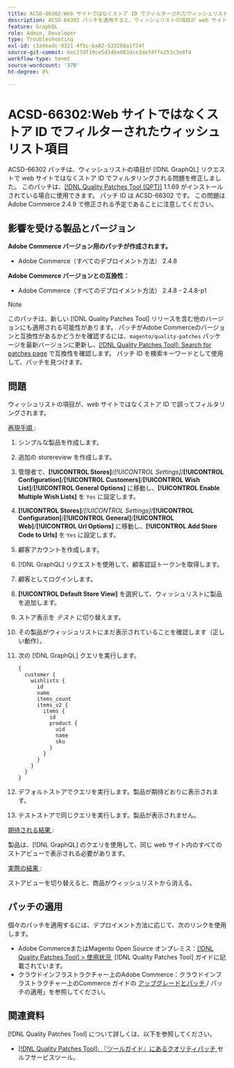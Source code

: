 ```yaml
---
title: ACSD-66302:Web サイトではなくストア ID でフィルターされたウィッシュリスト項目
description: ACSD-66302 パッチを適用すると、ウィッシュリストの項目が web サイトの in [!DNL GraphQL] requests ではなくストア ID でフィルタリングされるAdobe Commerceの問題が修正されます。
feature: GraphQL
role: Admin, Developer
type: Troubleshooting
exl-id: c1a9eadc-0321-4f5c-ba82-533286a1f24f
source-git-commit: bec27df19ce5d34be063dce3de74ffe253c3e8f4
workflow-type: tm+mt
source-wordcount: '378'
ht-degree: 0%

---
```


# ACSD-66302:Web サイトではなくストア ID でフィルターされたウィッシュリスト項目

ACSD-66302 パッチは、ウィッシュリストの項目が [!DNL GraphQL] リクエストで web サイトではなくストア ID でフィルタリングされる問題を修正しました。 このパッチは、[[!DNL Quality Patches Tool (QPT)]](/help/tools/quality-patches-tool/quality-patches-tool-to-self-serve-quality-patches.md) 1.1.69 がインストールされている場合に使用できます。 パッチ ID は ACSD-66302 です。 この問題はAdobe Commerce 2.4.9 で修正される予定であることに注意してください。

## 影響を受ける製品とバージョン

**Adobe Commerce バージョン用のパッチが作成されます。**

* Adobe Commerce（すべてのデプロイメント方法） 2.4.8

**Adobe Commerce バージョンとの互換性：**

* Adobe Commerce（すべてのデプロイメント方法） 2.4.8 - 2.4.8-p1

>[!NOTE]
>
>このパッチは、新しい [!DNL Quality Patches Tool] リリースを含む他のバージョンにも適用される可能性があります。 パッチがAdobe Commerceのバージョンと互換性があるかどうかを確認するには、`magento/quality-patches` パッケージを最新バージョンに更新し、[[!DNL Quality Patches Tool]: Search for patches page](https://experienceleague.adobe.com/tools/commerce-quality-patches/index.html?lang=ja) で互換性を確認します。 パッチ ID を検索キーワードとして使用して、パッチを見つけます。

## 問題

ウィッシュリストの項目が、web サイトではなくストア ID で誤ってフィルタリングされます。

<u> 再現手順 </u>:

1. シンプルな製品を作成します。
1. 追加の storereview を作成します。
1. 管理者で、**[!UICONTROL Stores]**/*[!UICONTROL Settings]*/**[!UICONTROL Configuration]**/**[!UICONTROL Customers]**/**[!UICONTROL Wish List]**/**[!UICONTROL General Options]** に移動し、**[!UICONTROL Enable Multiple Wish Lists]** を `Yes` に設定します。
1. **[!UICONTROL Stores]**/*[!UICONTROL Settings]*/**[!UICONTROL Configuration]**/**[!UICONTROL General]**/**[!UICONTROL Web]**/**[!UICONTROL Url Options]** に移動し、**[!UICONTROL Add Store Code to Urls]** を `Yes` に設定します。
1. 顧客アカウントを作成します。
1. [!DNL GraphQL] リクエストを使用して、顧客認証トークンを取得します。
1. 顧客としてログインします。
1. **[!UICONTROL Default Store View]** を選択して、ウィッシュリストに製品を追加します。
1. ストア表示を *テスト* に切り替えます。
1. その製品がウィッシュリストにまだ表示されていることを確認します（正しい動作）。
1. 次の [!DNL GraphQL] クエリを実行します。

   ```
   {
     customer {
       wishlists {
         id
         name
         items_count
         items_v2 {
           items {
             id
             product {
               uid
               name
               sku
             }
           }
         }
       }
     }
   }
   ```

1. デフォルトストアでクエリを実行します。製品が期待どおりに表示されます。
1. テストストアで同じクエリを実行します。製品が表示されません。

<u> 期待される結果 </u>:

製品は、[!DNL GraphQL] のクエリを使用して、同じ web サイト内のすべてのストアビューで表示される必要があります。

<u> 実際の結果 </u>:

ストアビューを切り替えると、商品がウィッシュリストから消える。

## パッチの適用

個々のパッチを適用するには、デプロイメント方法に応じて、次のリンクを使用します。

* Adobe CommerceまたはMagento Open Source オンプレミス：[[!DNL Quality Patches Tool] > 使用状況 &#x200B;](/help/tools/quality-patches-tool/usage.md) [!DNL Quality Patches Tool] ガイドに記載されています。
* クラウドインフラストラクチャー上のAdobe Commerce：クラウドインフラストラクチャー上のCommerce ガイドの [&#x200B; アップグレードとパッチ &#x200B;](https://experienceleague.adobe.com/docs/commerce-cloud-service/user-guide/develop/upgrade/apply-patches.html?lang=ja)/ パッチの適用」を参照してください。

## 関連資料

[!DNL Quality Patches Tool] について詳しくは、以下を参照してください。

* [[!DNL Quality Patches Tool]: 『ツールガイド』にあるクオリティパッチ &#x200B;](/help/tools/quality-patches-tool/quality-patches-tool-to-self-serve-quality-patches.md) セルフサービスツール。
